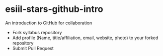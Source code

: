 # esiil-stars-github-intro
An introduction to GitHub for collaboration

* Fork syllabus repository
* Add profile (Name, title/affiliation, email, website, photo) to your forked repository
* Submit Pull Request

